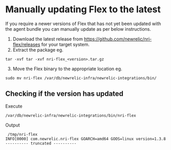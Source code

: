 # Manually updating Flex to the latest

If you require a newer versions of Flex that has not yet been updated with the agent bundle you can manually update as per below instructions.

1. Download the latest release from https://github.com/newrelic/nri-flex/releases for your target system.
2. Extract the package eg.

```
tar -xvf tar -xvf nri-flex_<version>.tar.gz
```

3. Move the Flex binary to the appropriate location
   eg.

```
sudo mv nri-flex /var/db/newrelic-infra/newrelic-integrations/bin/
```

## Checking if the version has updated

Execute

```
/var/db/newrelic-infra/newrelic-integrations/bin/nri-flex
```

Output

```
 /tmp/nri-flex
INFO[0000] com.newrelic.nri-flex GOARCH=amd64 GOOS=linux version=1.3.8
---------- truncated ----------
```
